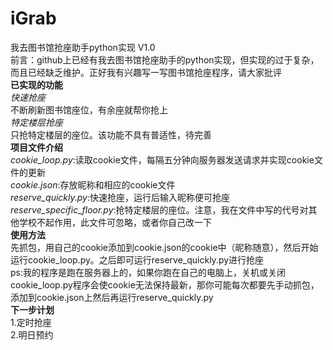 # iGrab  
我去图书馆抢座助手python实现 V1.0  
前言：github上已经有我去图书馆抢座助手的python实现，但实现的过于复杂，而且已经缺乏维护。正好我有兴趣写一写图书馆抢座程序，请大家批评  
**已实现的功能**  
*快速抢座*  
不断刷新图书馆座位，有余座就帮你抢上  
*特定楼层抢座*  
只抢特定楼层的座位。该功能不具有普适性，待完善  
**项目文件介绍**  
*cookie_loop.py*:读取cookie文件，每隔五分钟向服务器发送请求并实现cookie文件的更新  
*cookie.json*:存放昵称和相应的cookie文件  
*reserve_quickly.py*:快速抢座，运行后输入昵称便可抢座  
*reserve_specific_floor.py*:抢特定楼层的座位。注意，我在文件中写的代号对其他学校不起作用，此文件可忽略，或者你自己改一下  
**使用方法**  
先抓包，用自己的cookie添加到cookie.json的cookie中（昵称随意），然后开始运行cookie_loop.py。之后即可运行reserve_quickly.py进行抢座  
ps:我的程序是跑在服务器上的，如果你跑在自己的电脑上，关机或关闭cookie_loop.py程序会使cookie无法保持最新，那你可能每次都要先手动抓包，添加到cookie.json上然后再运行reserve_quickly.py  
**下一步计划**  
1.定时抢座  
2.明日预约  
